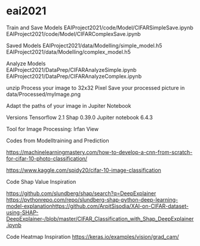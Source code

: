 # eai2021


Train and Save Models
	EAIProject2021/code/Model/CIFARSimpleSave.ipynb
	EAIProject2021/code/Model/CIFARComplexSave.ipynb 

Saved Models
	EAIProject2021/data/Modelling/simple_model.h5
	EAIProject2021/data/Modelling/complex_model.h5

Analyze Models	
EAIProject2021/DataPrep/CIFARAnalyzeSimple.ipynb
EAIProject2021/DataPrep/CIFARAnalyzeComplex.ipynb


unzip
Process your image to 32x32 Pixel
Save your processed picture in  data/Processed/myImage.png

Adapt the paths of your image in Jupiter Notebook

Versions
Tensorflow 2.1
Shap 0.39.0
Jupiter notebook 6.4.3

Tool for Image Processing: Irfan View


Codes from 
Modelltraining and Prediction

https://machinelearningmastery.com/how-to-develop-a-cnn-from-scratch-for-cifar-10-photo-classification/

https://www.kaggle.com/spidy20/cifar-10-image-classification

Code Shap Value Inspiration

https://github.com/slundberg/shap/search?q=DeepExplainer​
https://pythonrepo.com/repo/slundberg-shap-python-deep-learning-model-explanation​
https://github.com/ArpitSisodia/XAI-on-CIFAR-dataset-using-SHAP-DeepExplainer-/blob/master/CIFAR_Classification_with_Shap_DeepExplainer.ipynb​

Code Heatmap Inspiration
https://keras.io/examples/vision/grad_cam/

	
